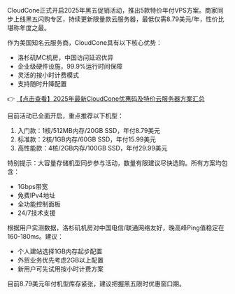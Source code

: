 
CloudCone正式开启2025年黑五促销活动，推出5款特价年付VPS方案。商家同步上线黑五闪购专区，持续更新限量款云服务器，最低仅需8.79美元/年，性价比堪称年度之最。


作为美国知名云服务商，CloudCone具有以下核心优势：
- 洛杉矶MC机房，中国访问延迟优异
- 企业级硬件设施，99.9%运行时间保障
- 灵活的按小时计费模式
- 支持随时升降配置

👉 [【点击查看】2025年最新CloudCone优惠码及特价云服务器方案汇总](https://bit.ly/Cloudcone)


目前活动已全面开启，重点推荐以下机型：
1. 入门款：1核/512MB内存/20GB SSD，年付8.79美元
2. 标准款：2核/1GB内存/60GB SSD，年付15.99美元
3. 高性能款：4核/2GB内存/100GB SSD，年付29.99美元

特别提示：大容量存储机型同步参与活动，数量有限建议尽快选购。所有方案均包含：
- 1Gbps带宽
- 免费IPv4地址
- 全功能控制面板
- 24/7技术支援


根据用户实测数据，洛杉矶机房对中国电信/联通网络友好，晚高峰Ping值稳定在160-180ms。建议：
- 个人建站选择1GB内存起步配置
- 外贸业务优先考虑2GB以上配置
- 新用户可先试用按小时计费方案

目前8.79美元年付机型库存紧张，建议把握黑五限时优惠窗口期。
